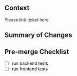 ## Context

Please link ticket here

## Summary of Changes

## Pre-merge Checklist

- [ ] run backend tests
- [ ] run frontend tests
